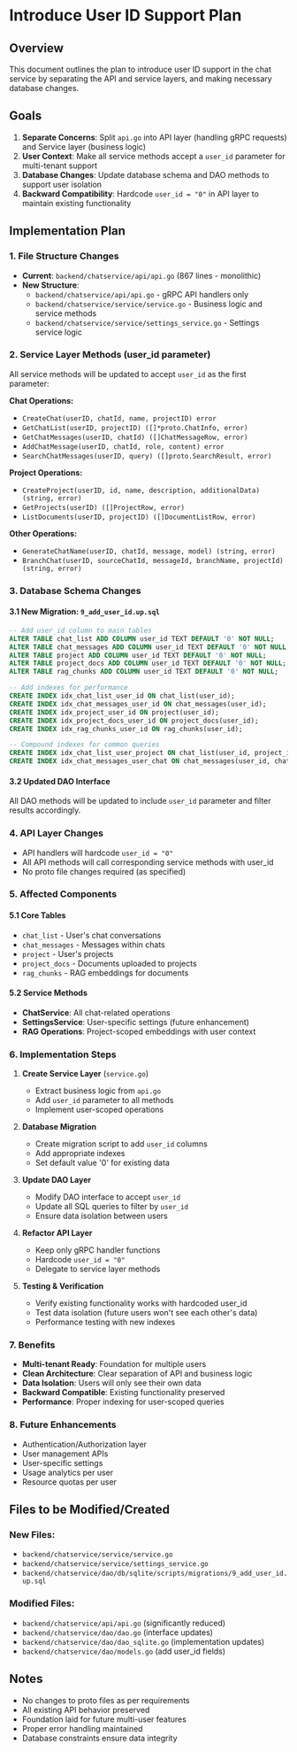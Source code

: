 # Introduce User ID Support Plan

## Overview
This document outlines the plan to introduce user ID support in the chat service by separating the API and service layers, and making necessary database changes.

## Goals
1. **Separate Concerns**: Split `api.go` into API layer (handling gRPC requests) and Service layer (business logic)
2. **User Context**: Make all service methods accept a `user_id` parameter for multi-tenant support
3. **Database Changes**: Update database schema and DAO methods to support user isolation
4. **Backward Compatibility**: Hardcode `user_id = "0"` in API layer to maintain existing functionality

## Implementation Plan

### 1. File Structure Changes
- **Current**: `backend/chatservice/api/api.go` (867 lines - monolithic)
- **New Structure**:
  - `backend/chatservice/api/api.go` - gRPC API handlers only
  - `backend/chatservice/service/service.go` - Business logic and service methods
  - `backend/chatservice/service/settings_service.go` - Settings service logic

### 2. Service Layer Methods (user_id parameter)
All service methods will be updated to accept `user_id` as the first parameter:

**Chat Operations:**
- `CreateChat(userID, chatId, name, projectID) error`
- `GetChatList(userID, projectID) ([]*proto.ChatInfo, error)`
- `GetChatMessages(userID, chatId) ([]ChatMessageRow, error)`
- `AddChatMessage(userID, chatId, role, content) error`
- `SearchChatMessages(userID, query) ([]proto.SearchResult, error)`

**Project Operations:**
- `CreateProject(userID, id, name, description, additionalData) (string, error)`
- `GetProjects(userID) ([]ProjectRow, error)`
- `ListDocuments(userID, projectID) ([]DocumentListRow, error)`

**Other Operations:**
- `GenerateChatName(userID, chatId, message, model) (string, error)`
- `BranchChat(userID, sourceChatId, messageId, branchName, projectId) (string, error)`

### 3. Database Schema Changes

#### 3.1 New Migration: `9_add_user_id.up.sql`
```sql
-- Add user_id column to main tables
ALTER TABLE chat_list ADD COLUMN user_id TEXT DEFAULT '0' NOT NULL;
ALTER TABLE chat_messages ADD COLUMN user_id TEXT DEFAULT '0' NOT NULL;
ALTER TABLE project ADD COLUMN user_id TEXT DEFAULT '0' NOT NULL;
ALTER TABLE project_docs ADD COLUMN user_id TEXT DEFAULT '0' NOT NULL;
ALTER TABLE rag_chunks ADD COLUMN user_id TEXT DEFAULT '0' NOT NULL;

-- Add indexes for performance
CREATE INDEX idx_chat_list_user_id ON chat_list(user_id);
CREATE INDEX idx_chat_messages_user_id ON chat_messages(user_id);
CREATE INDEX idx_project_user_id ON project(user_id);
CREATE INDEX idx_project_docs_user_id ON project_docs(user_id);
CREATE INDEX idx_rag_chunks_user_id ON rag_chunks(user_id);

-- Compound indexes for common queries
CREATE INDEX idx_chat_list_user_project ON chat_list(user_id, project_id);
CREATE INDEX idx_chat_messages_user_chat ON chat_messages(user_id, chat_id);
```

#### 3.2 Updated DAO Interface
All DAO methods will be updated to include `user_id` parameter and filter results accordingly.

### 4. API Layer Changes
- API handlers will hardcode `user_id = "0"` 
- All API methods will call corresponding service methods with user_id
- No proto file changes required (as specified)

### 5. Affected Components

#### 5.1 Core Tables
- `chat_list` - User's chat conversations
- `chat_messages` - Messages within chats  
- `project` - User's projects
- `project_docs` - Documents uploaded to projects
- `rag_chunks` - RAG embeddings for documents

#### 5.2 Service Methods
- **ChatService**: All chat-related operations
- **SettingsService**: User-specific settings (future enhancement)
- **RAG Operations**: Project-scoped embeddings with user context

### 6. Implementation Steps

1. **Create Service Layer** (`service.go`)
   - Extract business logic from `api.go`
   - Add `user_id` parameter to all methods
   - Implement user-scoped operations

2. **Database Migration**
   - Create migration script to add `user_id` columns
   - Add appropriate indexes
   - Set default value '0' for existing data

3. **Update DAO Layer**
   - Modify DAO interface to accept `user_id`
   - Update all SQL queries to filter by `user_id`
   - Ensure data isolation between users

4. **Refactor API Layer**
   - Keep only gRPC handler functions
   - Hardcode `user_id = "0"` 
   - Delegate to service layer methods

5. **Testing & Verification**
   - Verify existing functionality works with hardcoded user_id
   - Test data isolation (future users won't see each other's data)
   - Performance testing with new indexes

### 7. Benefits

- **Multi-tenant Ready**: Foundation for multiple users
- **Clean Architecture**: Clear separation of API and business logic
- **Data Isolation**: Users will only see their own data
- **Backward Compatible**: Existing functionality preserved
- **Performance**: Proper indexing for user-scoped queries

### 8. Future Enhancements

- Authentication/Authorization layer
- User management APIs
- User-specific settings
- Usage analytics per user
- Resource quotas per user

## Files to be Modified/Created

### New Files:
- `backend/chatservice/service/service.go`
- `backend/chatservice/service/settings_service.go` 
- `backend/chatservice/dao/db/sqlite/scripts/migrations/9_add_user_id.up.sql`

### Modified Files:
- `backend/chatservice/api/api.go` (significantly reduced)
- `backend/chatservice/dao/dao.go` (interface updates)
- `backend/chatservice/dao/dao_sqlite.go` (implementation updates)
- `backend/chatservice/dao/models.go` (add user_id fields)

## Notes
- No changes to proto files as per requirements
- All existing API behavior preserved
- Foundation laid for future multi-user features
- Proper error handling maintained
- Database constraints ensure data integrity
